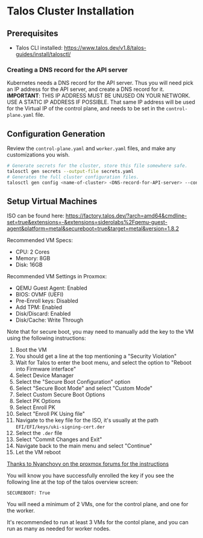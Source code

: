 # Talos Cluster Installation


## Prerequisites

- Talos CLI installed: https://www.talos.dev/v1.8/talos-guides/install/talosctl/

### Creating a DNS record for the API server

Kubernetes needs a DNS record for the API server.
Thus you will need pick an IP address for the API server, and create a DNS record for it.
**IMPORTANT**: THIS IP ADDRESS MUST BE UNUSED ON YOUR NETWORK. USE A STATIC IP ADDRESS IF POSSIBLE.
That same IP address will be used for the Virtual IP of the control plane, and needs to be set in the `control-plane.yaml` file.

## Configuration Generation

Review the `control-plane.yaml` and `worker.yaml` files, and make any customizations you wish.


```bash
# Generate secrets for the cluster, store this file somewhere safe.
talosctl gen secrets --output-file secrets.yaml
# Generates the full cluster configuration files.
talosctl gen config <name-of-cluster> <DNS-record-for-API-server> --config-patch-control-plane @talos/control-plane.yaml --config-patch-worker @talos/worker.yaml --with-secrets secrets.yaml --output tmp
```


## Setup Virtual Machines

ISO can be found here: https://factory.talos.dev/?arch=amd64&cmdline-set=true&extensions=-&extensions=siderolabs%2Fqemu-guest-agent&platform=metal&secureboot=true&target=metal&version=1.8.2

Recommended VM Specs:

- CPU: 2 Cores
- Memory: 8GB
- Disk: 16GB


Recommended VM Settings in Proxmox:

- QEMU Guest Agent: Enabled
- BIOS: OVMF (UEFI)
- Pre-Enroll keys: Disabled
- Add TPM: Enabled
- Disk/Discard: Enabled
- Disk/Cache: Write Through

Note that for secure boot, you may need to manually add the key to the VM using the following instructions:

1. Boot the VM
1. You should get a line at the top mentioning a "Security Violation"
1. Wait for Talos to enter the boot menu, and select the option to "Reboot into Firmware interface"
1. Select Device Manager
1. Select the "Secure Boot Configuration" option
1. Select "Secure Boot Mode" and select "Custom Mode"
1. Select Custom Secure Boot Options
1. Select PK Options
1. Select Enroll PK
1. Select "Enroll PK Using file"
1. Navigate to the key file for the ISO, it's usually at the path `EFI/EFI/keys/uki-signing-cert.der`
1. Select the `.der` file
1. Select "Commit Changes and Exit"
1. Navigate back to the main menu and select "Continue"
1. Let the VM reboot

[Thanks to Nyanchovy on the proxmox forums for the instructions](https://forum.proxmox.com/threads/enroll-custom-secureboot-keys.151443/post-690267)

You will know you have successfully enrolled the key if you see the following line at the top of the talos overview screen:

```
SECUREBOOT: True
```

You will need a minimum of 2 VMs, one for the control plane, and one for the worker.

It's recommended to run at least 3 VMs for the contol plane, and you can run as many as needed for worker nodes.
